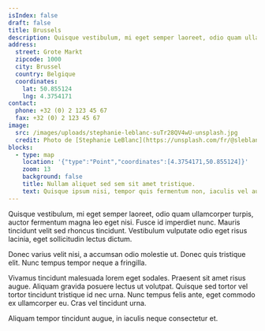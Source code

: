 ```yaml
---
isIndex: false
draft: false
title: Brussels
description: Quisque vestibulum, mi eget semper laoreet, odio quam ullamcorper turpis, auctor fermentum magna leo eget nisi. Fusce id imperdiet nunc.
address:
  street: Grote Markt
  zipcode: 1000
  city: Brussel
  country: Belgique
  coordinates:
    lat: 50.855124
    lng: 4.3754171
contact:
  phone: +32 (0) 2 123 45 67
  fax: +32 (0) 2 123 45 67
image:
  src: /images/uploads/stephanie-leblanc-suTr28QV4wU-unsplash.jpg
  credit: Photo de [Stephanie LeBlanc](https://unsplash.com/fr/@sleblanc01?utm_content=creditCopyText&utm_medium=referral&utm_source=unsplash) sur [Unsplash](https://unsplash.com/fr/photos/batiments-en-beton-blanc-suTr28QV4wU?utm_content=creditCopyText&utm_medium=referral&utm_source=unsplash")
blocks:
  - type: map
    location: '{"type":"Point","coordinates":[4.3754171,50.855124]}'
    zoom: 13
    background: false
    title: Nullam aliquet sed sem sit amet tristique.
    text: Quisque ipsum nisi, tempor quis fermentum non, iaculis vel augue.
---
```


Quisque vestibulum, mi eget semper laoreet, odio quam ullamcorper turpis, auctor fermentum magna leo eget nisi. Fusce id imperdiet nunc. Mauris tincidunt velit sed rhoncus tincidunt. Vestibulum vulputate odio eget risus lacinia, eget sollicitudin lectus dictum.

Donec varius velit nisi, a accumsan odio molestie ut. Donec quis tristique elit. Nunc tempus tempor neque a fringilla.

Vivamus tincidunt malesuada lorem eget sodales. Praesent sit amet risus augue. Aliquam gravida posuere lectus ut volutpat. Quisque sed tortor vel tortor tincidunt tristique id nec urna. Nunc tempus felis ante, eget commodo ex ullamcorper eu. Cras vel tincidunt urna.

Aliquam tempor tincidunt augue, in iaculis neque consectetur et.
